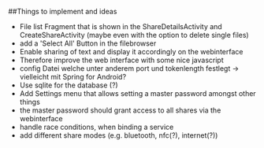 ##Things to implement and ideas

* File list Fragment that is shown in the ShareDetailsActivity and CreateShareActivity (maybe even with the option to delete single files)
* add a 'Select All' Button in the filebrowser
* Enable sharing of text and display it accordingly on the webinterface
* Therefore improve the web interface with some nice javascript
* config Datei welche unter anderem port und tokenlength festlegt -> vielleicht mit Spring for Android?
* Use sqlite for the database (?)
* Add Settings menu that allows setting a master password amongst other things
* the master password should grant access to all shares via the webinterface
* handle race conditions, when binding a service
* add different share modes (e.g. bluetooth, nfc(?), internet(?)) 